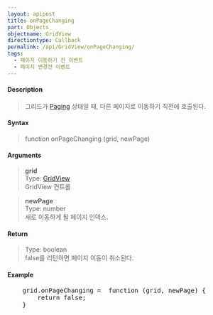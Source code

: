 ```yaml
---
layout: apipost
title: onPageChanging
part: Objects
objectname: GridView
directiontype: Callback
permalink: /api/GridView/onPageChanging/
tags: 
  - 페이지 이동하기 전 이벤트
  - 페이지 변경전 이벤트
---
```



#### Description

> 그리드가 [Paging](/api/features/Paging/) 상태일 때, 다른 페이지로 이동하기 직전에 호출된다.

#### Syntax

> function onPageChanging (grid, newPage)

#### Arguments

> **grid**  
> Type: [GridView](/api/GridView/)  
> GridView 컨트롤

> **newPage**  
> Type: number  
> 새로 이동하게 될 페이지 인덱스.

#### Return

> Type: boolean  
> false를 리턴하면 페이지 이동이 취소된다.

#### Example

<pre class="prettyprint">
    grid.onPageChanging =  function (grid, newPage) {
        return false;
    }
</pre>

